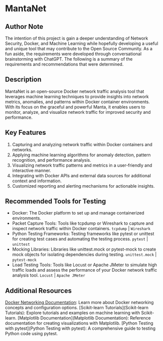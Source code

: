 # MantaNet

## Author Note

The intention of this project is gain a deeper understanding of Network Security, Docker, and Machine Learning while hopefully developing a useful and unique tool that may contribute to the Open Source Community. As a fun aside, the requirements were developed through conversational brainstorming with ChatGPT. The following is a summary of the requirements and recommendations that were determined.

## Description

MantaNet is an open-source Docker network traffic analysis tool that leverages machine learning techniques to provide insights into network metrics, anomalies, and patterns within Docker container environments. With its focus on the graceful and powerful Manta, it enables users to monitor, analyze, and visualize network traffic for improved security and performance.

## Key Features

1. Capturing and analyzing network traffic within Docker containers and networks.
2. Applying machine learning algorithms for anomaly detection, pattern recognition, and performance analysis.
3. Visualizing network traffic patterns and metrics in a user-friendly and interactive manner.
4. Integrating with Docker APIs and external data sources for additional context and information.
5. Customized reporting and alerting mechanisms for actionable insights.

## Recommended Tools for Testing

- Docker: The Docker platform to set up and manage containerized environments.
- Packet Capture Tools: Tools like tcpdump or Wireshark to capture and inspect network traffic within Docker containers. `tcpdump` | `Wireshark`
- Python Testing Frameworks: Testing frameworks like pytest or unittest for creating test cases and automating the testing process. `pytest` | `unittest`
- Mocking Libraries: Libraries like unittest.mock or pytest-mock to create mock objects for isolating dependencies during testing. `unittest.mock` | `pytest-mock`
- Load Testing Tools: Tools like Locust or Apache JMeter to simulate high traffic loads and assess the performance of your Docker network traffic analysis tool. `Locust` | `Apache JMeter`

## Additional Resources

[Docker Networking Documentation](https://docs.docker.com/network/): Learn more about Docker networking concepts and configuration options.
[Scikit-learn Tutorials](Scikit-learn Tutorials): Explore tutorials and examples on machine learning with Scikit-learn.
[Matplotlib Documentation](Matplotlib Documentation): Reference documentation for creating visualizations with Matplotlib.
[Python Testing with pytest](Python Testing with pytest): A comprehensive guide to testing Python code using pytest.

